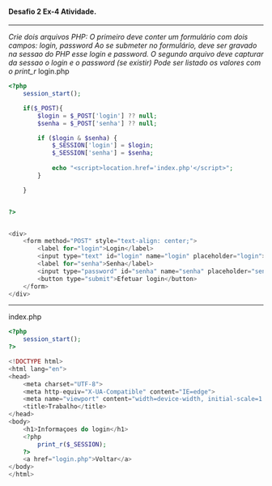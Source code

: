 #### Desafio 2 Ex-4 Atividade.
---
*Crie dois arquivos PHP:
O primeiro deve conter um formulário com dois campos: login, password
Ao se submeter no formulário, deve ser gravado na sessao do PHP esse login e password.*
*O segundo arquivo deve capturar da sessao o login e o password (se existir)
Pode ser listado os valores com o print_r*
login.php
~~~~php
<?php
    session_start();

    if($_POST){
        $login = $_POST['login'] ?? null;
        $senha = $_POST['senha'] ?? null;

        if ($login & $senha) {
            $_SESSION['login'] = $login;
            $_SESSION['senha'] = $senha;
    
            echo "<script>location.href='index.php'</script>";
        }

    }


?>


<div>
    <form method="POST" style="text-align: center;">
        <label for="login">Login</label>
        <input type="text" id="login" name="login" placeholder="login">
        <label for="senha">Senha</label>
        <input type="password" id="senha" name="senha" placeholder="senha">
        <button type="submit">Efetuar login</button>
    </form> 
</div>
~~~~
---



index.php
~~~~php
<?php
    session_start();
?>

<!DOCTYPE html>
<html lang="en">
<head>
    <meta charset="UTF-8">
    <meta http-equiv="X-UA-Compatible" content="IE=edge">
    <meta name="viewport" content="width=device-width, initial-scale=1.0">
    <title>Trabalho</title>
</head>
<body>
    <h1>Informaçoes do login</h1>
    <?php
        print_r($_SESSION);
    ?>
    <a href="login.php">Voltar</a>
</body>
</html>
~~~~